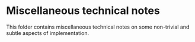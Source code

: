 # Miscellaneous technical notes

This folder contains miscellaneous technical notes on some non-trivial and subtle aspects of implementation.
